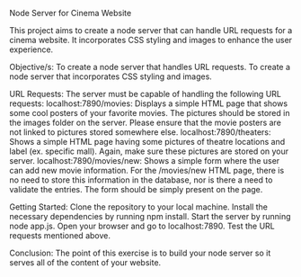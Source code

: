 Node Server for Cinema Website

This project aims to create a node server that can handle URL requests for a cinema website. It incorporates CSS styling and images to enhance the user experience.

Objective/s:
To create a node server that handles URL requests.
To create a node server that incorporates CSS styling and images.

URL Requests:
The server must be capable of handling the following URL requests:
localhost:7890/movies: Displays a simple HTML page that shows some cool posters of your favorite movies. The pictures should be stored in the images folder on the server. Please ensure that the movie posters are not linked to pictures stored somewhere else.
localhost:7890/theaters: Shows a simple HTML page having some pictures of theatre locations and label (ex. specific mall). Again, make sure these pictures are stored on your server.
localhost:7890/movies/new: Shows a simple form where the user can add new movie information. For the /movies/new HTML page, there is no need to store this information in the database, nor is there a need to validate the entries. The form should be simply present on the page.

Getting Started:
Clone the repository to your local machine.
Install the necessary dependencies by running npm install.
Start the server by running node app.js.
Open your browser and go to localhost:7890.
Test the URL requests mentioned above.

Conclusion:
The point of this exercise is to build your node server so it serves all of the content of your website.
